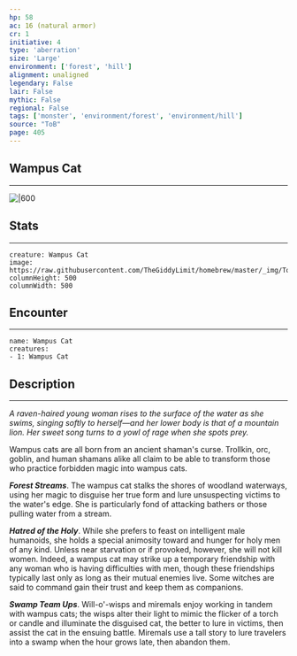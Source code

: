 ```yaml
---
hp: 58
ac: 16 (natural armor)
cr: 1
initiative: 4
type: 'aberration'    
size: 'Large'
environment: ['forest', 'hill']
alignment: unaligned
legendary: False
lair: False
mythic: False
regional: False
tags: ['monster', 'environment/forest', 'environment/hill']
source: "ToB"
page: 405
---
```


## Wampus Cat
---

![|600](https://raw.githubusercontent.com/TheGiddyLimit/homebrew/master/_img/ToB/Wampus%20Cat.webp)

## Stats
---

```statblock
creature: Wampus Cat
image: https://raw.githubusercontent.com/TheGiddyLimit/homebrew/master/_img/ToB/token/Wampus%20Cat.png
columnHeight: 500
columnWidth: 500
```

## Encounter
---

```encounter-table
name: Wampus Cat
creatures:
- 1: Wampus Cat
```

## Description
---
_A raven-haired young woman rises to the surface of the water as she swims, singing softly to herself—and her lower body is that of a mountain lion. Her sweet song turns to a yowl of rage when she spots prey._

Wampus cats are all born from an ancient shaman's curse. Trollkin, orc, goblin, and human shamans alike all claim to be able to transform those who practice forbidden magic into wampus cats.

**_Forest Streams_**. The wampus cat stalks the shores of woodland waterways, using her magic to disguise her true form and lure unsuspecting victims to the water's edge. She is particularly fond of attacking bathers or those pulling water from a stream.

**_Hatred of the Holy_**. While she prefers to feast on intelligent male humanoids, she holds a special animosity toward and hunger for holy men of any kind. Unless near starvation or if provoked, however, she will not kill women. Indeed, a wampus cat may strike up a temporary friendship with any woman who is having difficulties with men, though these friendships typically last only as long as their mutual enemies live. Some witches are said to command gain their trust and keep them as companions.

**_Swamp Team Ups_**. Will-o'-wisps and miremals enjoy working in tandem with wampus cats; the wisps alter their light to mimic the flicker of a torch or candle and illuminate the disguised cat, the better to lure in victims, then assist the cat in the ensuing battle. Miremals use a tall story to lure travelers into a swamp when the hour grows late, then abandon them.






